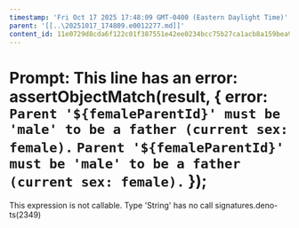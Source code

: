```yaml
---
timestamp: 'Fri Oct 17 2025 17:48:09 GMT-0400 (Eastern Daylight Time)'
parent: '[[..\20251017_174809.e0012277.md]]'
content_id: 11e0729d8cda6f122c01f387551e42ee0234bcc75b27ca1acb8a159bea9adf1b
---
```


# Prompt: This line has an error: assertObjectMatch(result, { error: `Parent '${femaleParentId}' must be 'male' to be a father (current sex: female).` `Parent '${femaleParentId}' must be 'male' to be a father (current sex: female).` });

This expression is not callable.
Type 'String' has no call signatures.deno-ts(2349)
